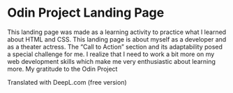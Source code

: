 # Odin Project Landing Page

This landing page was made as a learning activity to practice what I learned about HTML and CSS. This landing page is about myself as a developer and as a theater actress. The “Call to Action” section and its adaptability posed a special challenge for me. I realize that I need to work a bit more on my web development skills which make me very enthusiastic about learning more. My gratitude to the Odin Project 

Translated with DeepL.com (free version)

